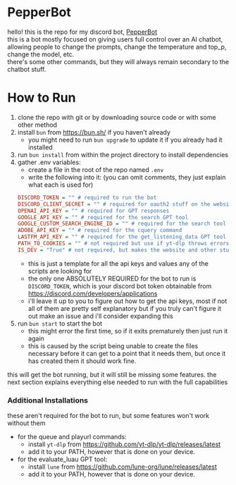 # PepperBot

hello! this is the repo for my discord bot, [PepperBot](https://pepperbot.online/guide)\
this is a bot mostly focused on giving users full control over an AI chatbot, allowing people to change the prompts, change the temperature and top_p, change the model, etc.\
there's some other commands, but they will always remain secondary to the chatbot stuff.

# How to Run

1. clone the repo with git or by downloading source code or with some other method
2. install `bun` from https://bun.sh/ if you haven't already
    - you might need to run `bun upgrade` to update it if you already had it  installed
3. run `bun install` from within the project directory to install dependencies
4. gather .env variables:
    - create a file in the root of the repo named `.env`
    - write the following into it: (you can omit comments, they just explain what each is used for)
    ```ini
    DISCORD_TOKEN = "" # required to run the bot
    DISCORD_CLIENT_SECRET = "" # required for oauth2 stuff on the website
    OPENAI_API_KEY = "" # required for GPT responses
    GOOGLE_API_KEY = "" # required for the search GPT tool
    GOOGLE_CUSTOM_SEARCH_ENGINE_ID = "" # required for the search tool given to GPT to work
    ADOBE_API_KEY = "" # required for the cquery command
    LASTFM_API_KEY = "" # required for the get_listening_data GPT tool
    PATH_TO_COOKIES = "" # not required but use if yt-dlp throws errors for "missing cookies"
    IS_DEV = "True" # not required, but makes the website and other stuff locally hosted
    ```
    - this is just a template for all the api keys and values any of the scripts are looking for
    - the only one ABSOLUTELY REQUIRED for the bot to run is `DISCORD_TOKEN`, which is your discord bot token obtainable from https://discord.com/developers/applications
    - i'll leave it up to you to figure out how to get the api keys, most if not all of them are pretty self explanatory but if you truly can't figure it out make an issue and i'll consider expanding this
5. run `bun start` to start the bot
    - this might error the first time, so if it exits prematurely then just run it again
    - this is caused by the script being unable to create the files necessary before it can get to a point that it needs them, but once it has created them it should work fine.

this will get the bot running, but it will still be missing some features. the next section explains everything else needed to run with the full capabilities

### Additional Installations

these aren't required for the bot to run, but some features won't work without them

- for the queue and playurl commands:
    - install `yt-dlp` from https://github.com/yt-dlp/yt-dlp/releases/latest
    - add it to your PATH, however that is done on your device.
- for the evaluate_luau GPT tool:
    - install `lune` from https://github.com/lune-org/lune/releases/latest
    - add it to your PATH, however that is done on your device.
